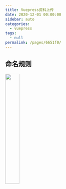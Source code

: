 ```yaml
---
title: Vuepress资料上传
date: 2020-12-01 00:00:00
sidebar: auto
categories: 
  - vuepress
tags: 
  - null
permalink: /pages/6651f0/
---
```


## 命名规则

<img src='/003.gif' width="30%" height="30%"/>

